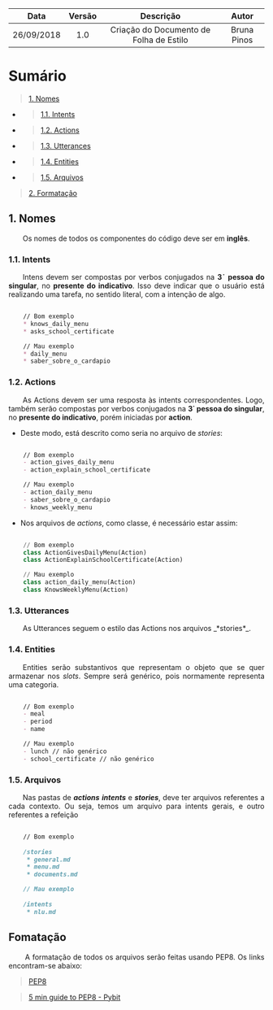|Data       | Versão | Descrição            | Autor             |
|:----------:|:------:|:--------------------:|:-----------------:|
| 26/09/2018 | 1.0 | Criação do Documento de Folha de Estilo  | Bruna Pinos |

# Sumário

>[1. Nomes](#1-nomes)

- >[1.1. Intents](#11-intents)
- >[1.2. Actions](#12-actions)
- >[1.3. Utterances](#13-utterances)
- >[1.4. Entities](#14-entities) 
- >[1.5. Arquivos](#15-arquivos)

>[2. Formatação](#2-formatacao)


## 1. Nomes

<p align="justify">&emsp;&emsp;Os nomes de todos os componentes do código deve ser em <b>inglês</b>.</p>

### 1.1. Intents

<p align="justify">&emsp;&emsp;Intens devem ser compostas por verbos conjugados na <b>3˙ pessoa do singular</b>, no <b>presente do indicativo</b>. Isso deve indicar que o usuário está realizando uma tarefa, no sentido literal, com a intenção de algo.</p>

``` md

    // Bom exemplo
    * knows_daily_menu
    * asks_school_certificate

    // Mau exemplo
    * daily_menu
    * saber_sobre_o_cardapio

```

### 1.2. Actions

<p align="justify">&emsp;&emsp;As Actions devem ser uma resposta às intents correspondentes. Logo, também serão compostas por verbos conjugados na <b>3˙ pessoa do singular</b>, no <b>presente do indicativo</b>, porém iniciadas por <b>action</b>.</p>

* Deste modo, está descrito como seria no arquivo de _*stories*_:
``` md

    // Bom exemplo
    - action_gives_daily_menu
    - action_explain_school_certificate

    // Mau exemplo
    - action_daily_menu
    - saber_sobre_o_cardapio
    - knows_weekly_menu

```

* Nos arquivos de _*actions*_, como classe, é necessário estar assim:
``` py

    // Bom exemplo
    class ActionGivesDailyMenu(Action)
    class ActionExplainSchoolCertificate(Action)

    // Mau exemplo
    class action_daily_menu(Action)
    class KnowsWeeklyMenu(Action)

```

### 1.3. Utterances

<p align="justify">&emsp;&emsp;As Utterances seguem o estilo das Actions nos arquivos _*stories*_. </p>

### 1.4. Entities

<p align="justify">&emsp;&emsp;Entities serão substantivos que representam o objeto que se quer armazenar nos <i>slots</i>. Sempre será genérico, pois normamente representa uma categoria.</p>

``` md

    // Bom exemplo
    - meal
    - period
    - name

    // Mau exemplo
    - lunch // não genérico
    - school_certificate // não genérico

```

### 1.5. Arquivos

<p align="justify">&emsp;&emsp;Nas pastas de <i><b>actions</b></i> <i><b>intents</b></i> e <i><b>stories</b></i>, deve ter arquivos referentes a cada contexto. Ou seja, temos um arquivo para intents gerais, e outro referentes a refeição</p>

``` md

    // Bom exemplo
    
    /stories 
     * general.md 
     * menu.md
     * documents.md

    // Mau exemplo
    
    /intents
     * nlu.md

```

## Fomatação

<p align="justify">&emsp;&emsp; A formatação de todos os arquivos serão feitas usando PEP8.  Os links encontram-se abaixo:</p>

> [PEP8](https://www.python.org/dev/peps/pep-0008/) 

> [5 min guide to PEP8 - Pybit](https://pybit.es/pep8.html)